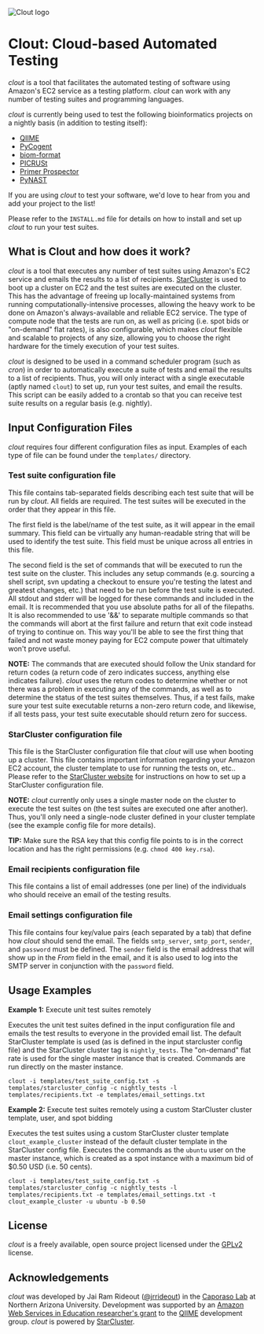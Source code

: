 ![Clout logo](https://raw.github.com/qiime/clout/master/resources/clout_logo.png "Clout: Cloud-based Automated Testing")

# Clout: Cloud-based Automated Testing

_clout_ is a tool that facilitates the automated testing of software using Amazon's EC2 service as a testing platform. _clout_ can work with any number of testing suites and programming languages.

_clout_ is currently being used to test the following bioinformatics projects on a nightly basis (in addition to testing itself):

* [QIIME](http://qiime.org/)
* [PyCogent](http://pycogent.org/)
* [biom-format](http://biom-format.org/)
* [PICRUSt](http://picrust.github.com/picrust/)
* [Primer Prospector](http://pprospector.sourceforge.net/)
* [PyNAST](http://qiime.org/pynast/)

If you are using _clout_ to test your software, we'd love to hear from you and add your project to the list!

Please refer to the ```INSTALL.md``` file for details on how to install and set up _clout_ to run your test suites.

## What is Clout and how does it work?

_clout_ is a tool that executes any number of test suites using Amazon's EC2 service and emails the results to a list of recipients. [StarCluster](http://star.mit.edu/cluster/) is used to boot up a cluster on EC2 and the test suites are executed on the cluster. This has the advantage of freeing up locally-maintained systems from running computationally-intensive processes, allowing the heavy work to be done on Amazon's always-available and reliable EC2 service. The type of compute node that the tests are run on, as well as pricing (i.e. spot bids or "on-demand" flat rates), is also configurable, which makes _clout_ flexible and scalable to projects of any size, allowing you to choose the right hardware for the timely execution of your test suites.

_clout_ is designed to be used in a command scheduler program (such as _cron_) in order to automatically execute a suite of tests and email the results to a list of recipients. Thus, you will only interact with a single executable (aptly named ```clout```) to set up, run your test suites, and email the results. This script can be easily added to a crontab so that you can receive test suite results on a regular basis (e.g. nightly).

## Input Configuration Files

_clout_ requires four different configuration files as input. Examples of each
type of file can be found under the ```templates/``` directory.

### Test suite configuration file

This file contains tab-separated fields describing each test suite that will be run by _clout_. All fields are required. The test suites will be executed in the order that they appear in this file.

The first field is the label/name of the test suite, as it will appear in the email summary. This field can be virtually any human-readable string that will be used to identify the test suite. This field must be unique across all entries in this file.

The second field is the set of commands that will be executed to run the test suite on the cluster. This includes any setup commands (e.g. sourcing a shell script, svn updating a checkout to ensure you're testing the latest and greatest changes, etc.) that need to be run before the test suite is executed.  All stdout and stderr will be logged for these commands and included in the email. It is recommended that you use absolute paths for all of the filepaths.  It is also recommended to use '&&' to separate multiple commands so that the commands will abort at the first failure and return that exit code instead of trying to continue on. This way you'll be able to see the first thing that failed and not waste money paying for EC2 compute power that ultimately won't prove useful.

**NOTE:** The commands that are executed should follow the Unix standard for return codes (a return code of zero indicates success, anything else indicates failure). _clout_ uses the return codes to determine whether or not there was a problem in executing any of the commands, as well as to determine the status of the test suites themselves. Thus, if a test fails, make sure your test suite executable returns a non-zero return code, and likewise, if all tests pass, your test suite executable should return zero for success.

### StarCluster configuration file

This file is the StarCluster configuration file that _clout_ will use when booting up a cluster. This file contains important information regarding your Amazon EC2 account, the cluster template to use for running the tests on, etc.. Please refer to the [StarCluster website](http://web.mit.edu/star/cluster/) for instructions on how to set up a StarCluster configuration file.

**NOTE:** _clout_ currently only uses a single master node on the cluster to execute the test suites on (the test suites are executed one after another). Thus, you'll only need a single-node cluster defined in your cluster template (see the example config file for more details).

**TIP:** Make sure the RSA key that this config file points to is in the correct location and has the right permissions (e.g. ```chmod 400 key.rsa```).

### Email recipients configuration file

This file contains a list of email addresses (one per line) of the individuals who should receive an email of the testing results.

### Email settings configuration file

This file contains four key/value pairs (each separated by a tab) that define how _clout_ should send the email. The fields ```smtp_server```, ```smtp_port```, ```sender```, and ```password``` must be defined. The ```sender``` field is the email address that will show up in the _From_ field in the email, and it is also used to log into the SMTP server in conjunction with the ```password``` field.

## Usage Examples

**Example 1:** Execute unit test suites remotely

Executes the unit test suites defined in the input configuration file and emails the test results to everyone in the provided email list. The default StarCluster template is used (as is defined in the input starcluster config file) and the StarCluster cluster tag is ```nightly_tests```. The "on-demand" flat rate is used for the single master instance that is created. Commands are run directly on the master instance.

    clout -i templates/test_suite_config.txt -s templates/starcluster_config -c nightly_tests -l templates/recipients.txt -e templates/email_settings.txt

**Example 2:** Execute test suites remotely using a custom StarCluster cluster template, user, and spot bidding

Executes the test suites using a custom StarCluster cluster template ```clout_example_cluster``` instead of the default cluster template in the StarCluster config file. Executes the commands as the ```ubuntu``` user on the master instance, which is created as a spot instance with a maximum bid of $0.50 USD (i.e. 50 cents).

    clout -i templates/test_suite_config.txt -s templates/starcluster_config -c nightly_tests -l templates/recipients.txt -e templates/email_settings.txt -t clout_example_cluster -u ubuntu -b 0.50

## License

_clout_ is a freely available, open source project licensed under the [GPLv2](http://www.gnu.org/licenses/gpl-2.0.html) license.

## Acknowledgements

_clout_ was developed by Jai Ram Rideout ([@jrrideout](https://github.com/jrrideout)) in the [Caporaso Lab](http://www.caporaso.us) at Northern Arizona University. Development was supported by an [Amazon Web Services in Education researcher's grant](http://aws.amazon.com/education/) to the [QIIME](http://www.qiime.org) development group. _clout_ is powered by [StarCluster](http://star.mit.edu/cluster/).
